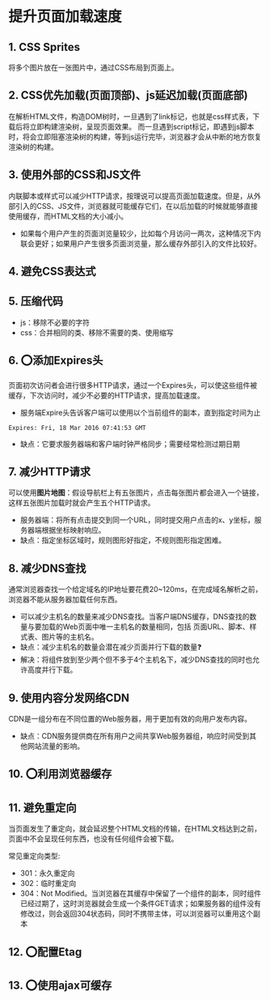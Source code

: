 # 提升页面加载速度
## 1. CSS Sprites 
将多个图片放在一张图片中，通过CSS布局到页面上。

## 2. CSS优先加载(页面顶部)、js延迟加载(页面底部)
在解析HTML文件，构造DOM树时，一旦遇到了link标记，也就是css样式表，下载后将立即构建渲染树，呈现页面效果。
而一旦遇到script标记，即遇到js脚本时，将会立即阻塞渲染树的构建，等到js运行完毕，浏览器才会从中断的地方恢复渲染树的构建。

## 3. 使用外部的CSS和JS文件
内联脚本或样式可以减少HTTP请求，按理说可以提高页面加载速度。但是，从外部引入的CSS、JS文件，浏览器就可能缓存它们，在以后加载的时候就能够直接使用缓存，而HTML文档的大小减小。
- 如果每个用户产生的页面浏览量较少，比如每个月访问一两次，这种情况下内联会更好；如果用户产生很多页面浏览量，那么缓存外部引入的文件比较好。

## 4. 避免CSS表达式

## 5. 压缩代码
  - js：移除不必要的字符
  - css：合并相同的类、移除不需要的类、使用缩写

## 6. ⭕添加Expires头
页面初次访问者会进行很多HTTP请求，通过一个Expires头，可以使这些组件被缓存，下次访问时，减少不必要的HTTP请求，提高加载速度。
- 服务端Expire头告诉客户端可以使用以个当前组件的副本，直到指定时间为止
```
Expires: Fri, 18 Mar 2016 07:41:53 GMT
```
- 缺点：它要求服务器端和客户端时钟严格同步；需要经常检测过期日期

## 7. 减少HTTP请求
可以使用**图片地图**：假设导航栏上有五张图片，点击每张图片都会进入一个链接，这样五张图片加载时就会产生五个HTTP请求。
- 服务器端：将所有点击提交到同一个URL，同时提交用户点击的x、y坐标，服务器端根据坐标映射响应。
- 缺点：指定坐标区域时，规则图形好指定，不规则图形指定困难。

## 8. 减少DNS查找
通常浏览器查找一个给定域名的IP地址要花费20~120ms，在完成域名解析之前，浏览器不能从服务器加载任何东西。
- 可以减少主机名的数量来减少DNS查找。当客户端DNS缓存，DNS查找的数量与要加载的Web页面中唯一主机名的数量相同，包括 页面URL、脚本、样式表、图片等的主机名。
- 缺点：减少主机名的数量会潜在减少页面并行下载的数量❓
- 解决：将组件放到至少两个但不多于4个主机名下，减少DNS查找的同时也允许高度并行下载。

## 9. 使用内容分发网络CDN
CDN是一组分布在不同位置的Web服务器，用于更加有效的向用户发布内容。
- 缺点：CDN服务提供商在所有用户之间共享Web服务器组，响应时间受到其他网站流量的影响。

## 10. ⭕利用浏览器缓存

## 11. 避免重定向
当页面发生了重定向，就会延迟整个HTML文档的传输，在HTML文档达到之前，页面中不会呈现任何东西，也没有任何组件会被下载。

常见重定向类型:
- 301：永久重定向
- 302：临时重定向
- 304：Not Modified。当浏览器在其缓存中保留了一个组件的副本，同时组件已经过期了，这时浏览器就会生成一个条件GET请求；如果服务器的组件没有修改过，则会返回304状态码，同时不携带主体，可以浏览器可以重用这个副本

## 12. ⭕配置Etag

## 13. ⭕使用ajax可缓存



